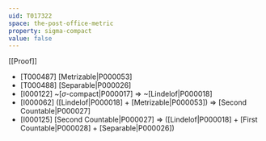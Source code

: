 ```yaml
---
uid: T017322
space: the-post-office-metric
property: sigma-compact
value: false
---
```

[[Proof]]

* [T000487] [Metrizable|P000053]
* [T000488] [Separable|P000026]
* [I000122] ~[$\sigma$-compact|P000017] => ~[Lindelof|P000018]
* [I000062] ([Lindelof|P000018] + [Metrizable|P000053]) => [Second Countable|P000027]
* [I000125] [Second Countable|P000027] => ([Lindelof|P000018] + [First Countable|P000028] + [Separable|P000026])

